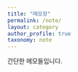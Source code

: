 ```yaml
---
title: "메모장"
permalink: /note/
layout: category
author_profile: true
taxonomy: note
---
```


간단한 메모들입니다.

